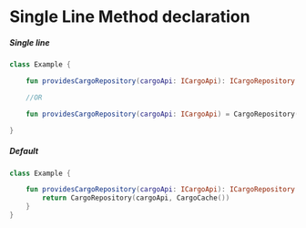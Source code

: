 # Single Line Method declaration

##### Single line
```kotlin
class Example {

    fun providesCargoRepository(cargoApi: ICargoApi): ICargoRepository = CargoRepository(cargoApi, CargoCache())

    //OR

    fun providesCargoRepository(cargoApi: ICargoApi) = CargoRepository(cargoApi, CargoCache())

}
```

##### Default
```kotlin
class Example {

    fun providesCargoRepository(cargoApi: ICargoApi): ICargoRepository {
        return CargoRepository(cargoApi, CargoCache())
    }
}
```
